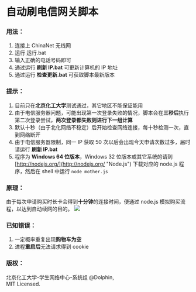# 自动刷电信网关脚本 #

### 用法： ###

1. 连接上 ChinaNet 无线网
2. 运行 运行.bat
3. 输入正确的电话号码即可
4. 通过运行 **刷新 IP.bat** 可更新计算机的 IP 地址
4. 通过运行 **检查更新.bat** 可获取脚本最新版本

### 提示： ###

1. 目前只在**北京化工大学**测试通过，其它地区不能保证能用
2. 由于电信服务器问题，可能出现第一次登录失败的情况，脚本会在**三秒后**执行第二次登录尝试，**两次登录都失败则进行下一组计算**
3. 默认十秒（由于北化网络不稳定）后开始检查网络连接，每十秒检测一次，直到网络断开
4. 由于电信服务器限制，同一 IP 获取 50 次以后会出现今天申请次数过多，届时请运行 **刷新 IP.bat**
5. 程序为 **Windows 64 位版本**，Windows 32 位版本或其它系统的请到 [http://nodejs.org/](http://nodejs.org/ "Node.js") 下载对应的 node.js 程序，然后在 shell 中运行 `node mother.js`

### 原理： ###

由于每次申请购买时长卡会得到**十分钟**的连接时间，便通过 node.js 模拟购买流程，以达到自动续网的目的。
![](http://www.processon.com/chart_image/54007b3d0cf2c2cdf4572bb1.png)

### 已知错误： ###

1. 一定概率重复出现**购物车为空**
2. 进程**重启后**无法请求得到 cookie

### 版权： ###

北京化工大学-学生网络中心-系统组 @Dolphin,   
MIT Licensed.
